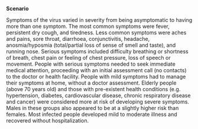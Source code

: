 **Scenario**

Symptoms of the virus varied in severity from being asymptomatic to having more than one symptom. 
The most common symptoms were fever, persistent dry cough, and tiredness. 
Less common symptoms were aches and pains, sore throat, diarrhoea, conjunctivitis, headache, 
anosmia/hyposmia (total/partial loss of sense of smell and taste), and running nose. Serious symptoms included difficulty 
breathing or shortness of breath, chest pain or feeling of chest pressure, loss of speech or movement. 
People with serious symptoms needed to seek immediate medical attention, proceeding with an initial assessment call (no contacts) 
to the doctor or health facility. 
People with mild symptoms had to manage their symptoms at home, without a doctor assessment. 
Elderly people (above 70 years old) and those with pre-existent health conditions (e.g. hypertension, diabetes, cardiovascular disease, 
chronic respiratory disease and cancer) were considered more at risk of developing severe symptoms. 
Males in these groups also appeared to be at a slightly higher risk than females. Most infected people developed mild to moderate illness 
and recovered without hospitalization.
